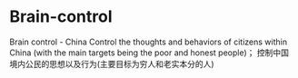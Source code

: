 # Brain-control
Brain control - China
Control the thoughts and behaviors of citizens within China (with the main targets being the poor and honest people)；
控制中国境内公民的思想以及行为(主要目标为穷人和老实本分的人)
